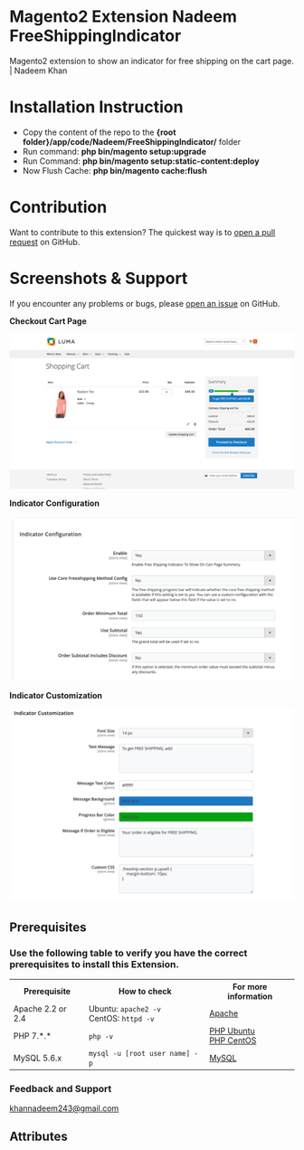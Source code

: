 # Magento2 Extension Nadeem FreeShippingIndicator
Magento2 extension to show an indicator for free shipping on the cart page. | Nadeem Khan

# Installation Instruction

* Copy the content of the repo to the <b>{root folder}/app/code/Nadeem/FreeShippingIndicator/</b> folder
* Run command: <b>php bin/magento setup:upgrade</b>
* Run Command: <b>php bin/magento setup:static-content:deploy</b>
* Now Flush Cache: <b>php bin/magento cache:flush</b>

# Contribution

Want to contribute to this extension? The quickest way is to <a href="https://help.github.com/articles/about-pull-requests/">open a pull request</a> on GitHub.

# Screenshots & Support

If you encounter any problems or bugs, please <a href="https://github.com/inadeemkhan/magento2-free-shippiing-indicator/issues">open an issue</a> on GitHub.

<b>Checkout Cart Page</b>

![ScreenShot](https://github.com/inadeemkhan/magento2-images/blob/master/Free_Shipping_Indicator/FS-1.png)

<b>Indicator Configuration </b>

![ScreenShot](https://github.com/inadeemkhan/magento2-images/blob/master/Free_Shipping_Indicator/FS-2.png)

<b>Indicator Customization</b>

![ScreenShot](https://github.com/inadeemkhan/magento2-images/blob/master/Free_Shipping_Indicator/FS-3.png)

## Prerequisites

### Use the following table to verify you have the correct prerequisites to install this Extension.
<table>
	<tbody>
		<tr>
			<th>Prerequisite</th>
			<th>How to check</th>
			<th>For more information</th>
		</tr>
	<tr>
		<td>Apache 2.2 or 2.4</td>
		<td>Ubuntu: <code>apache2 -v</code><br>
		CentOS: <code>httpd -v</code></td>
		<td><a href="https://devdocs.magento.com/guides/v2.2/install-gde/prereq/apache.html">Apache</a></td>
	</tr>
	<tr>
		<td>PHP 7.*.*</td>
		<td><code>php -v</code></td>
		<td><a href="http://devdocs.magento.com/guides/v2.2/install-gde/prereq/php-ubuntu.html">PHP Ubuntu</a><br><a href="http://devdocs.magento.com/guides/v2.2/install-gde/prereq/php-centos.html">PHP CentOS</a></td>
	</tr>
	<tr><td>MySQL 5.6.x</td>
	<td><code>mysql -u [root user name] -p</code></td>
	<td><a href="http://devdocs.magento.com/guides/v2.2/install-gde/prereq/mysql.html">MySQL</a></td>
	</tr>
</tbody>
</table>

### Feedback and Support 

<a href="mailto:khannadeem243@gmail.com">khannadeem243@gmail.com</a>





## Attributes



